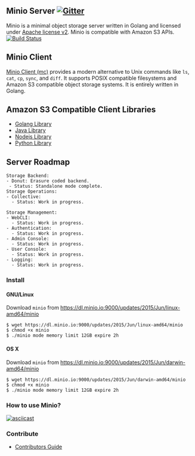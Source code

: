 ## Minio Server [![Gitter](https://badges.gitter.im/Join%20Chat.svg)](https://gitter.im/minio/minio?utm_source=badge&utm_medium=badge&utm_campaign=pr-badge&utm_content=badge)

Minio is a minimal object storage server written in Golang and licensed under [Apache license v2](./LICENSE). Minio is compatible with Amazon S3 APIs. [![Build Status](https://travis-ci.org/minio/minio.svg?branch=master)](https://travis-ci.org/minio/minio)

## Minio Client

[Minio Client (mc)](https://github.com/minio/mc#minio-client-mc-) provides a modern alternative to Unix commands like ``ls``, ``cat``, ``cp``, ``sync``, and ``diff``. It supports POSIX compatible filesystems and Amazon S3 compatible object storage systems. It is entirely written in Golang. 

## Amazon S3 Compatible Client Libraries
- [Golang Library](https://github.com/minio/minio-go)
- [Java Library](https://github.com/minio/minio-java)
- [Nodejs Library](https://github.com/minio/minio-js)
- [Python Library](https://github.com/minio/minio-py)

## Server Roadmap
~~~
Storage Backend:
- Donut: Erasure coded backend.
 - Status: Standalone mode complete. 
Storage Operations:
- Collective:
  - Status: Work in progress.

Storage Management:
- WebCLI: 
  - Status: Work in progress.
- Authentication:
  - Status: Work in progress.
- Admin Console:
  - Status: Work in progress.
- User Console: 
  - Status: Work in progress.
- Logging: 
  - Status: Work in progress.
~~~

### Install

#### GNU/Linux 

Download ``minio`` from https://dl.minio.io:9000/updates/2015/Jun/linux-amd64/minio

~~~
$ wget https://dl.minio.io:9000/updates/2015/Jun/linux-amd64/minio
$ chmod +x minio
$ ./minio mode memory limit 12GB expire 2h
~~~
#### OS X

Download ``minio`` from https://dl.minio.io:9000/updates/2015/Jun/darwin-amd64/minio

~~~
$ wget https://dl.minio.io:9000/updates/2015/Jun/darwin-amd64/minio
$ chmod +x minio
$ ./minio mode memory limit 12GB expire 2h
~~~

### How to use Minio?

[![asciicast](https://asciinema.org/a/21575.png)](https://asciinema.org/a/21575)

### Contribute
* [Contributors Guide](./CONTRIBUTING.md)
